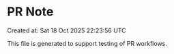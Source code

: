 # PR Note

Created at: Sat 18 Oct 2025 22:23:56 UTC

This file is generated to support testing of PR workflows.
